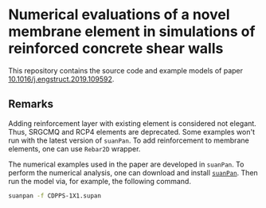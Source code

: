# Numerical evaluations of a novel membrane element in simulations of reinforced concrete shear walls

This repository contains the source code and example models of paper [10.1016/j.engstruct.2019.109592](https://doi.org/10.1016/j.engstruct.2019.109592).

## Remarks

Adding reinforcement layer with existing element is considered not elegant. Thus, SRGCMQ and RCP4 elements are deprecated. Some examples won't run with the latest version of `suanPan`. To add reinforcement to membrane elements, one can use `Rebar2D` wrapper.

The numerical examples used in the paper are developed in `suanPan`. To perform the numerical analysis, one can download and install [`suanPan`](https://github.com/TLCFEM/suanPan). Then run the model via, for example, the following command.

```sh
suanpan -f CDPPS-1X1.supan
```